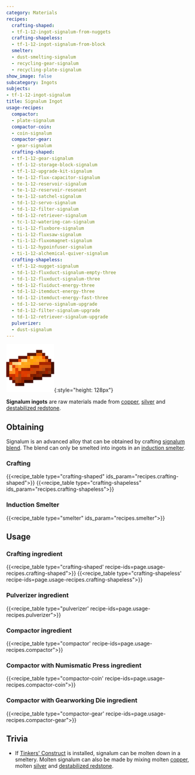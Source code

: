 ```yaml
---
category: Materials
recipes:
  crafting-shaped:
  - tf-1-12-ingot-signalum-from-nuggets
  crafting-shapeless:
  - tf-1-12-ingot-signalum-from-block
  smelter:
  - dust-smelting-signalum
  - recycling-gear-signalum
  - recycling-plate-signalum
show_image: false
subcategory: Ingots
subjects:
- tf-1-12-ingot-signalum
title: Signalum Ingot
usage-recipes:
  compactor:
  - plate-signalum
  compactor-coin:
  - coin-signalum
  compactor-gear:
  - gear-signalum
  crafting-shaped:
  - tf-1-12-gear-signalum
  - tf-1-12-storage-block-signalum
  - tf-1-12-upgrade-kit-signalum
  - te-1-12-flux-capacitor-signalum
  - te-1-12-reservoir-signalum
  - te-1-12-reservoir-resonant
  - te-1-12-satchel-signalum
  - td-1-12-servo-signalum
  - td-1-12-filter-signalum
  - td-1-12-retriever-signalum
  - tc-1-12-watering-can-signalum
  - ti-1-12-fluxbore-signalum
  - ti-1-12-fluxsaw-signalum
  - ti-1-12-fluxomagnet-signalum
  - ti-1-12-hypoinfuser-signalum
  - ti-1-12-alchemical-quiver-signalum
  crafting-shapeless:
  - tf-1-12-nugget-signalum
  - td-1-12-fluxduct-signalum-empty-three
  - td-1-12-fluxduct-signalum-three
  - td-1-12-fluiduct-energy-three
  - td-1-12-itemduct-energy-three
  - td-1-12-itemduct-energy-fast-three
  - td-1-12-servo-signalum-upgrade
  - td-1-12-filter-signalum-upgrade
  - td-1-12-retriever-signalum-upgrade
  pulverizer:
  - dust-signalum
---
```


![Signalum ingot](/assets/images/docs/1.12/thermal-foundation/ingot-signalum.png){:style="height: 128px"}


**Signalum ingots** are raw materials made from [copper](../copper-ingot/),
[silver](../silver-ingot/) and [destabilized
redstone](../destabilized-redstone/).


Obtaining
---------

Signalum is an advanced alloy that can be obtained by crafting [signalum
blend](../signalum-blend/). The blend can only be smelted into ingots in an
[induction smelter](../../thermal-expansion/induction-smelter/).

### Crafting
{{<recipe_table type="crafting-shaped" ids_param="recipes.crafting-shaped">}}
{{<recipe_table type="crafting-shapeless" ids_param="recipes.crafting-shapeless">}}

### Induction Smelter
{{<recipe_table type="smelter" ids_param="recipes.smelter">}}


Usage
-----

### Crafting ingredient
{{<recipe_table type="crafting-shaped' recipe-ids=page.usage-recipes.crafting-shaped">}}
{{<recipe_table type="crafting-shapeless' recipe-ids=page.usage-recipes.crafting-shapeless">}}

### Pulverizer ingredient
{{<recipe_table type="pulverizer' recipe-ids=page.usage-recipes.pulverizer">}}

### Compactor ingredient
{{<recipe_table type="compactor' recipe-ids=page.usage-recipes.compactor">}}

### Compactor with Numismatic Press ingredient
{{<recipe_table type="compactor-coin' recipe-ids=page.usage-recipes.compactor-coin">}}

### Compactor with Gearworking Die ingredient
{{<recipe_table type="compactor-gear' recipe-ids=page.usage-recipes.compactor-gear">}}


Trivia
------

* If [Tinkers'
  Construct](https://minecraft.curseforge.com/projects/tinkers-construct) is
  installed, signalum can be molten down in a smeltery. Molten signalum can also
  be made by mixing molten [copper](../copper-ingot/), molten
  [silver](../silver-ingot/) and [destabilized
  redstone](../destabilized-redstone/).
